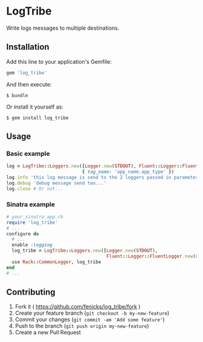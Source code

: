 # LogTribe

Write logs messages to multiple destinations.

## Installation

Add this line to your application's Gemfile:

```ruby
gem 'log_tribe'
```

And then execute:

    $ bundle

Or install it yourself as:

    $ gem install log_tribe

## Usage

### Basic example

```ruby
log = LogTribe::Loggers.new([Logger.new(STDOUT), Fluent::Logger::FluentLogger.new(nil, host: 'srv', port: 10_010)],
                            { tag_name: 'app_name.app_type' })
log.info 'this log message is send to the 2 loggers passed in parameter'
log.debug 'debug message send too...'
log.close # Or not...
```
### Sinatra example

```ruby
# your_sinatra_app.rb
require 'log_tribe'
# ...
configure do
  # ...
  enable :logging
  log_tribe = LogTribe::Loggers.new([Logger.new(STDOUT), 
                                     Fluent::Logger::FluentLogger.new(nil, host: 'srv', port: 10_010)])
  use Rack::CommonLogger, log_tribe
end
# ...
```

## Contributing

1. Fork it ( https://github.com/fenicks/log_tribe/fork )
2. Create your feature branch (`git checkout -b my-new-feature`)
3. Commit your changes (`git commit -am 'Add some feature'`)
4. Push to the branch (`git push origin my-new-feature`)
5. Create a new Pull Request
